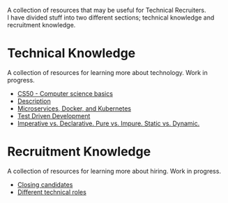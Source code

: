 A collection of resources that may be useful for Technical Recruiters.  
I have divided stuff into two different sections; technical knowledge and recruitment knowledge.

# Technical Knowledge
A collection of resources for learning more about technology. Work in progress.
* [CS50 - Computer science basics](https://www.youtube.com/channel/UC8butISFwT-Wl7EV0hUK0BQ)
* [Description](link)
* [Microservices, Docker, and Kubernetes](https://www.youtube.com/watch?v=1xo-0gCVhTU)
* [Test Driven Development](https://developer.ibm.com/devpractices/software-development/articles/5-steps-of-test-driven-development/)
* [Imperative vs. Declarative. Pure vs. Impure. Static vs. Dynamic.](https://www.freecodecamp.org/news/programming-mental-models-47ccc65eb334/)

# Recruitment Knowledge
A collection of resources for learning more about hiring. Work in progress.
* [Closing candidates](https://www.heavybit.com/library/video/debugging-recruiting/)
* [Different technical roles](https://www.youtube.com/playlist?list=PLBO5a-UXskebFGZBfoQevlZinLPdjwJay)


